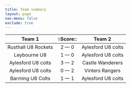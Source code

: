 ```yaml
---
title: Team summary
layout: page
nav-menu: false
exclude: true
---
```




|       Team 1        |  ::Score::  |       Team 2       |
|:-------------------:|:-----------:|:------------------:|
| Rusthall U8 Rockets | 2 &mdash; 0 | Aylesford U8 colts |
|    Leybourne U8     | 1 &mdash; 0 | Aylesford U8 colts |
| Aylesford U8 colts  | 3 &mdash; 2 |  Castle Wanderers  |
| Aylesford U8 colts  | 0 &mdash; 2 |  Vinters Rangers   |
|  Barming U8 Colts   | 1 &mdash; 1 | Aylesford U8 colts |

 <br /><br /><br />